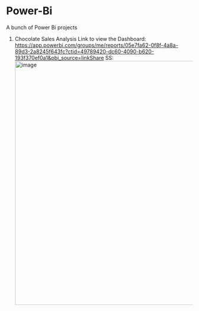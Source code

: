 # Power-Bi
A bunch of Power Bi projects
1. Chocolate Sales Analysis
   Link to view the Dashboard: https://app.powerbi.com/groups/me/reports/05e7fa62-0f8f-4a8a-89d3-2a8245f643fc?ctid=49789420-dc60-4090-b620-193f370ef0a1&pbi_source=linkShare
   SS: <img width="658" alt="image" src="https://github.com/user-attachments/assets/4018c9d1-3990-4dc6-997a-0b5bdf9841ae">
